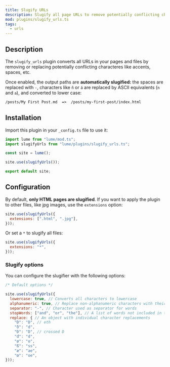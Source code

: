 ```yaml
---
title: Slugify URLs
description: Slugify all page URLs to remove potentially conflicting characters
mod: plugins/slugify_urls.ts
tags:
  - urls
---
```


## Description

The `slugify_urls` plugin converts all URLs in your pages and files by removing
or replacing potentially conflicting characteres like accents, spaces, etc.

Once enabled, the output paths are **automatically slugified:** the spaces are
replaced with `-`, characters like `ñ` or `á` are replaced by ASCII equivalents
(`n` and `a`), and converted to lower case:

```txt
/posts/My First Post.md  =>  /posts/my-first-post/index.html
```

## Installation

Import this plugin in your `_config.ts` file to use it:

```js
import lume from "lume/mod.ts";
import slugifyUrls from "lume/plugins/slugify_urls.ts";

const site = lume();

site.use(slugifyUrls());

export default site;
```

## Configuration

By default, **only HTML pages are slugified**. If you want to apply the plugin
to other files, like jpg images, use the `extensions` option:

```js
site.use(slugifyUrls({
  extensions: [".html", ".jpg"],
}));
```

Or set a `*` to slugify all files:

```js
site.use(slugifyUrls({
  extensions: "*",
}));
```

### Slugify options

You can configure the slugifier with the following options:

```js
/* Default options */

site.use(slugifyUrls({
  lowercase: true, // Converts all characters to lowercase
  alphanumeric: true, // Replace non-alphanumeric characters with their equivalent. Example: ñ to n.
  separator: "-", // Character used as separator for words
  stopWords: ["and", "or", "the"], // A list of words not included in the slug
  replace: { // An object with individual character replacements
    "Ð": "D", // eth
    "ð": "d",
    "Đ": "D", // crossed D
    "đ": "d",
    "ø": "o",
    "ß": "ss",
    "æ": "ae",
    "œ": "oe",
}));
```
